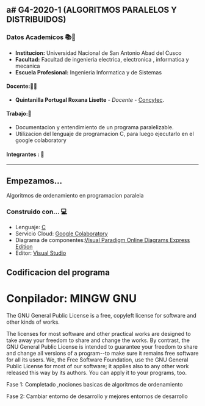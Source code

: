 a# G4-2020-1 (ALGORITMOS PARALELOS Y DISTRIBUIDOS)
---

### Datos Academicos 📚📓

- **Institucion:** Universidad Nacional de San Antonio Abad del Cusco
- **Facultad:** Facultad de ingenieria electrica, electronica , informatica y mecanica
- **Escuela Profesional:** Ingenieria Informatica y de Sistemas

#### Docente:👩‍🏫
- **Quintanilla Portugal Roxana Lisette** - _Docente_ - [Concytec](http://directorio.concytec.gob.pe/appDirectorioCTI/VerDatosInvestigador.do?id_investigador=40930).

#### Trabajo:📂

- Documentacion y entendimiento de un programa paralelizable.
- Utilizacion del lenguaje de programacion C, para luego ejecutarlo en el google colaboratory

#### Integrantes : 📌


---
## Empezamos... 

Algoritmos de ordenamiento en programacion paralela 

### Construido con... 💻

- Lenguaje: [C](http://www.mingw.org/)
- Servicio Cloud: [Google Colaboratory](https://colab.research.google.com/notebooks/intro.ipynb)
- Diagrama de componentes:[Visual Paradigm Online Diagrams Express Edition](https://online.visual-paradigm.com/diagrams/solutions/free-visual-paradigm-online/)
- Editor: [Visual Studio](https://visualstudio.microsoft.com/es/)

## Codificacion del programa 
# Conpilador: MINGW GNU 

The GNU General Public License is a free, copyleft license for software and other kinds of works.

The licenses for most software and other practical works are designed to take away your freedom to share and change the works. By contrast, the GNU General Public License is intended to guarantee your freedom to share and change all versions of a program--to make sure it remains free software for all its users. We, the Free Software Foundation, use the GNU General Public License for most of our software; it applies also to any other work released this way by its authors. You can apply it to your programs, too.


Fase 1: Completado ,nociones basicas de algoritmos de ordenamiento

Fase 2: Cambiar entorno de desarrollo y mejores entornos de desarrollo


